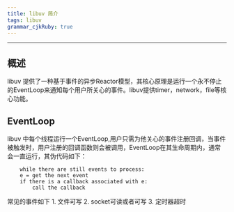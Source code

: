```yaml
---
title: libuv 简介
tags: libuv
grammar_cjkRuby: true
---
```


---
##  概述
libuv 提供了一种基于事件的异步Reactor模型，其核心原理是运行一个永不停止的EventLoop来通知每个用户所关心的事件。libuv提供timer，network，file等核心功能。

## EventLoop
libuv 中每个线程运行一个EventLoop,用户只需为他关心的事件注册回调，当事件被触发时，用户注册的回调函数则会被调用，EventLoop在其生命周期内，通常会一直运行，其伪代码如下：
```
	while there are still events to process:
    e = get the next event
    if there is a callback associated with e:
        call the callback
```
常见的事件如下
	1. 文件可写
	2. socket可读或者可写
	3. 定时器超时
